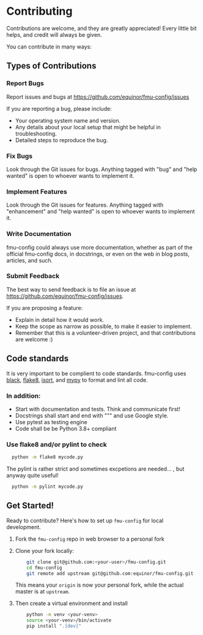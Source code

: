 # Contributing

Contributions are welcome, and they are greatly appreciated! Every
little bit helps, and credit will always be given.

You can contribute in many ways:

## Types of Contributions

### Report Bugs

Report issues and bugs at https://github.com/equinor/fmu-config/issues

If you are reporting a bug, please include:

- Your operating system name and version.
- Any details about your local setup that might be helpful in troubleshooting.
- Detailed steps to reproduce the bug.

### Fix Bugs

Look through the Git issues for bugs. Anything tagged with "bug"
and "help wanted" is open to whoever wants to implement it.

### Implement Features

Look through the Git issues for features. Anything tagged with "enhancement"
and "help wanted" is open to whoever wants to implement it.

### Write Documentation

fmu-config could always use more documentation, whether as part of the
official fmu-config docs, in docstrings, or even on the web in blog posts,
articles, and such.

### Submit Feedback

The best way to send feedback is to file an issue
at https://github.com/equinor/fmu-config/issues.

If you are proposing a feature:

- Explain in detail how it would work.
- Keep the scope as narrow as possible, to make it easier to implement.
- Remember that this is a volunteer-driven project, and that contributions
  are welcome :)

## Code standards

It is very important to be complient to code standards. fmu-config uses
[black](https://pypi.org/project/black/),
[flake8](https://pypi.org/project/flake8/),
[isort](https://pypi.org/project/isort/), and
[mypy](https://mypy.readthedocs.io/en/stable/) to format and lint all code.


### In addition:

- Start with documentation and tests. Think and communicate first!
- Docstrings shall start and end with """ and use Google style.
- Use pytest as testing engine
- Code shall be be Python 3.8+ compliant


### Use flake8 and/or pylint to check

```sh
  python -m flake8 mycode.py
```

The pylint is rather strict and sometimes excpetions are needed... , but anyway quite useful!

```sh
  python -m pylint mycode.py
```

## Get Started!

Ready to contribute? Here's how to set up `fmu-config` for local development.

1. Fork the `fmu-config` repo in web browser to a personal fork
2. Clone your fork locally:
    ```sh
        git clone git@github.com:<your-user>/fmu-config.git
        cd fmu-config
        git remote add upstream git@github.com:equinor/fmu-config.git
    ```

   This means your `origin` is now your personal fork, while the actual master
   is at `upstream`.
3. Then create a virtual environment and install
    ```sh
        python -m venv <your-venv>
        source <your-venv>/bin/activate
        pip install ".[dev]"
    ```
